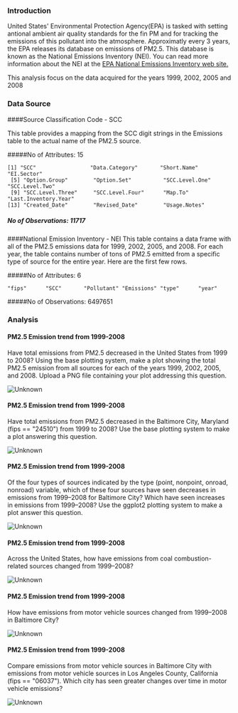 ### Introduction
United States' Environmental Protection Agency(EPA) is tasked with setting antional ambient air quality standards for the fin PM and for tracking the emissions of this pollutant into the atmosphere. Approximatly every 3 years, the EPA releases its database on emissions of PM2.5. This database is known as the National Emissions Inventory (NEI). You can read more information about the NEI at the <a href="http://www.epa.gov/ttn/chief/eiinformation.html">EPA National Emissions Inventory web site.</a>

This analysis focus on the data acquired for the years 1999, 2002, 2005 and 2008

### Data Source
####Source Classification Code - SCC

This table provides a mapping from the SCC digit strings in the Emissions table to the actual name of the PM2.5 source.

#####No of Attributes: 15

```
[1] "SCC"                 "Data.Category"       "Short.Name"          "EI.Sector"          
 [5] "Option.Group"        "Option.Set"          "SCC.Level.One"       "SCC.Level.Two"      
 [9] "SCC.Level.Three"     "SCC.Level.Four"      "Map.To"              "Last.Inventory.Year"
[13] "Created_Date"        "Revised_Date"        "Usage.Notes" 
 ```
 
 ##### No of Observations: 11717



####National Emission Inventory - NEI
This table contains a data frame with all of the PM2.5 emissions data for 1999, 2002, 2005, and 2008. For each year, the table contains number of tons of PM2.5 emitted from a specific type of source for the entire year. Here are the first few rows.

#####No of Attributes: 6
```
"fips"      "SCC"       "Pollutant" "Emissions" "type"      "year"
```

#####No of Observations: 6497651


### Analysis

#### PM2.5 Emission trend from 1999-2008

Have total emissions from PM2.5 decreased in the United States from 1999 to 2008? Using the base plotting system, make a plot showing the total PM2.5 emission from all sources for each of the years 1999, 2002, 2005, and 2008.
Upload a PNG file containing your plot addressing this question.

![Unknown](pics/plot1.png) 


#### PM2.5 Emission trend from 1999-2008

Have total emissions from PM2.5 decreased in the Baltimore City, Maryland (fips == "24510") from 1999 to 2008? Use the base plotting system to make a plot answering this question.

![Unknown](pics/plot2.png) 


#### PM2.5 Emission trend from 1999-2008

Of the four types of sources indicated by the type (point, nonpoint, onroad, nonroad) variable, which of these four sources have seen decreases in emissions from 1999–2008 for Baltimore City? Which have seen increases in emissions from 1999–2008? Use the ggplot2 plotting system to make a plot answer this question.

![Unknown](pics/plot3.png) 


#### PM2.5 Emission trend from 1999-2008

Across the United States, how have emissions from coal combustion-related sources changed from 1999–2008?

![Unknown](pics/plot4.png) 


#### PM2.5 Emission trend from 1999-2008

How have emissions from motor vehicle sources changed from 1999–2008 in Baltimore City?

![Unknown](pics/plot5.png) 


#### PM2.5 Emission trend from 1999-2008

Compare emissions from motor vehicle sources in Baltimore City with emissions from motor vehicle sources in Los Angeles County, California (fips == "06037"). Which city has seen greater changes over time in motor vehicle emissions?

![Unknown](pics/plot6.png) 